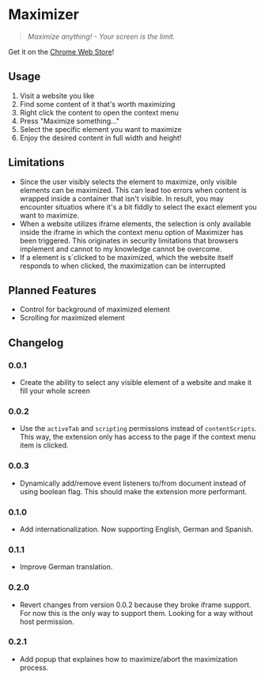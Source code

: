 # Maximizer

> *Maximize anything! - Your screen is the limit.*

Get it on the [Chrome Web Store](https://chromewebstore.google.com/detail/maximizer/lmjgdlmpphlpkcbabphldnpicijfdpeb)!

## Usage

1. Visit a website you like
2. Find some content of it that's worth maximizing
3. Right click the content to open the context menu
4. Press "Maximize something..."
5. Select the specific element you want to maximize
6. Enjoy the desired content in full width and height!

## Limitations

- Since the user visibly selects the element to maximize, only visible elements can be maximized.
  This can lead too errors when content is wrapped inside a container that isn't visible.
  In result, you may encounter situatios where it's a bit fiddly to select the exact element you want to maximize.
- When a website utilizes iframe elements, the selection is only available inside the iframe in which the context menu option of Maximizer has been triggered.
  This originates in security limitations that browsers implement and cannot to my knowledge cannot be overcome.
- If a element is s´clicked to be maximized, which the website itself responds to when clicked, the maximization can be interrupted

## Planned Features

- Control for background of maximized element
- Scrolling for maximized element

## Changelog

### 0.0.1

- Create the ability to select any visible element of a website and make it fill your whole screen

### 0.0.2

- Use the `activeTab` and `scripting` permissions instead of `contentScripts`.
  This way, the extension only has access to the page if the context menu item is clicked.

### 0.0.3

- Dynamically add/remove event listeners to/from document instead of using boolean flag.
  This should make the extension more performant.

### 0.1.0

- Add internationalization.
  Now supporting English, German and Spanish.

### 0.1.1

- Improve German translation.

### 0.2.0

- Revert changes from version 0.0.2 because they broke iframe support.
  For now this is the only way to support them.
  Looking for a way without host permission.

### 0.2.1

- Add popup that explaines how to maximize/abort the maximization process.
